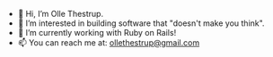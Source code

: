 - 👋 Hi, I’m Olle Thestrup.
- 👀 I’m interested in building software that "doesn't make you think".
- 🌱 I’m currently working with Ruby on Rails!
- 📫 You can reach me at: ollethestrup@gmail.com

<!---
Othestrup/Othestrup is a ✨ special ✨ repository because its `README.md` (this file) appears on your GitHub profile.
You can click the Preview link to take a look at your changes.
--->
